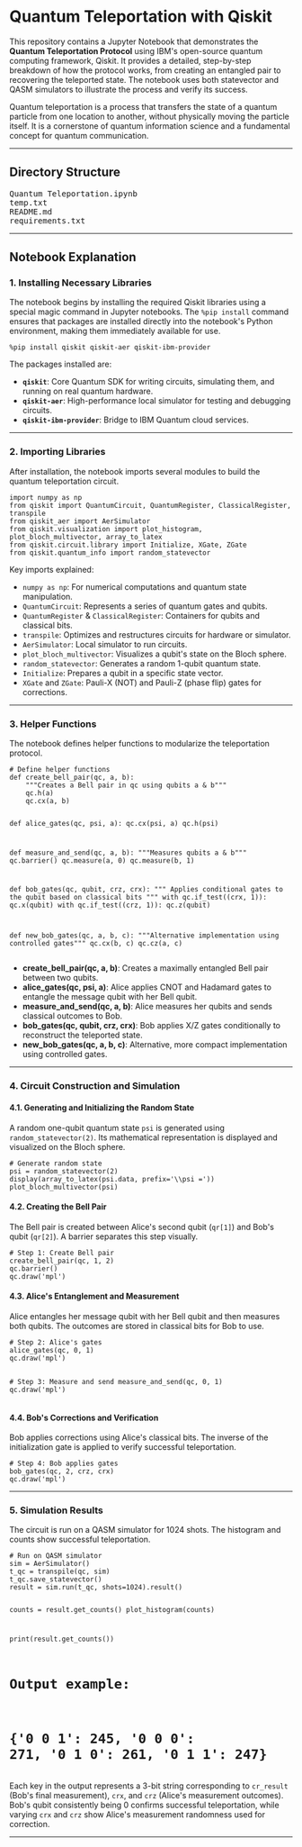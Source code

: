 <!DOCTYPE html>
<html lang="en">
<head>
    <meta charset="UTF-8">
    <meta name="viewport" content="width=device-width, initial-scale=1.0">
</head>
<body>

<h1>Quantum Teleportation with Qiskit</h1>

<p>This repository contains a Jupyter Notebook that demonstrates the <strong>Quantum Teleportation Protocol</strong> using IBM's open-source quantum computing framework, Qiskit. It provides a detailed, step-by-step breakdown of how the protocol works, from creating an entangled pair to recovering the teleported state. The notebook uses both statevector and QASM simulators to illustrate the process and verify its success.</p>

<p>Quantum teleportation is a process that transfers the state of a quantum particle from one location to another, without physically moving the particle itself. It is a cornerstone of quantum information science and a fundamental concept for quantum communication.</p>

<hr>

<h2>Directory Structure</h2>
<pre>
Quantum Teleportation.ipynb
temp.txt
README.md
requirements.txt
</pre>

<hr>

<h2>Notebook Explanation</h2>

<h3>1. Installing Necessary Libraries</h3>
<p>The notebook begins by installing the required Qiskit libraries using a special magic command in Jupyter notebooks. The <code>%pip install</code> command ensures that packages are installed directly into the notebook's Python environment, making them immediately available for use.</p>
<pre><code>%pip install qiskit qiskit-aer qiskit-ibm-provider</code></pre>

<p>The packages installed are:</p>
<ul>
    <li><strong><code>qiskit</code></strong>: Core Quantum SDK for writing circuits, simulating them, and running on real quantum hardware.</li>
    <li><strong><code>qiskit-aer</code></strong>: High-performance local simulator for testing and debugging circuits.</li>
    <li><strong><code>qiskit-ibm-provider</code></strong>: Bridge to IBM Quantum cloud services.</li>
</ul>

<hr>

<h3>2. Importing Libraries</h3>
<p>After installation, the notebook imports several modules to build the quantum teleportation circuit.</p>
<pre><code>import numpy as np
from qiskit import QuantumCircuit, QuantumRegister, ClassicalRegister, transpile
from qiskit_aer import AerSimulator
from qiskit.visualization import plot_histogram, plot_bloch_multivector, array_to_latex
from qiskit.circuit.library import Initialize, XGate, ZGate
from qiskit.quantum_info import random_statevector</code></pre>

<p>Key imports explained:</p>
<ul>
    <li><code>numpy as np</code>: For numerical computations and quantum state manipulation.</li>
    <li><code>QuantumCircuit</code>: Represents a series of quantum gates and qubits.</li>
    <li><code>QuantumRegister</code> & <code>ClassicalRegister</code>: Containers for qubits and classical bits.</li>
    <li><code>transpile</code>: Optimizes and restructures circuits for hardware or simulator.</li>
    <li><code>AerSimulator</code>: Local simulator to run circuits.</li>
    <li><code>plot_bloch_multivector</code>: Visualizes a qubit's state on the Bloch sphere.</li>
    <li><code>random_statevector</code>: Generates a random 1-qubit quantum state.</li>
    <li><code>Initialize</code>: Prepares a qubit in a specific state vector.</li>
    <li><code>XGate</code> and <code>ZGate</code>: Pauli-X (NOT) and Pauli-Z (phase flip) gates for corrections.</li>
</ul>

<hr>

<h3>3. Helper Functions</h3>
<p>The notebook defines helper functions to modularize the teleportation protocol.</p>
<pre><code># Define helper functions
def create_bell_pair(qc, a, b):
    """Creates a Bell pair in qc using qubits a & b"""
    qc.h(a)
    qc.cx(a, b)

def alice_gates(qc, psi, a):
    qc.cx(psi, a)
    qc.h(psi)

def measure_and_send(qc, a, b):
    """Measures qubits a & b"""
    qc.barrier()
    qc.measure(a, 0)
    qc.measure(b, 1)

def bob_gates(qc, qubit, crz, crx):
    """
    Applies conditional gates to the qubit based on classical bits
    """
    with qc.if_test((crx, 1)):
        qc.x(qubit)
    with qc.if_test((crz, 1)):
        qc.z(qubit)

def new_bob_gates(qc, a, b, c):
    """Alternative implementation using controlled gates"""
    qc.cx(b, c)
    qc.cz(a, c)
</code></pre>

<ul>
    <li><strong>create_bell_pair(qc, a, b)</strong>: Creates a maximally entangled Bell pair between two qubits.</li>
    <li><strong>alice_gates(qc, psi, a)</strong>: Alice applies CNOT and Hadamard gates to entangle the message qubit with her Bell qubit.</li>
    <li><strong>measure_and_send(qc, a, b)</strong>: Alice measures her qubits and sends classical outcomes to Bob.</li>
    <li><strong>bob_gates(qc, qubit, crz, crx)</strong>: Bob applies X/Z gates conditionally to reconstruct the teleported state.</li>
    <li><strong>new_bob_gates(qc, a, b, c)</strong>: Alternative, more compact implementation using controlled gates.</li>
</ul>

<hr>

<h3>4. Circuit Construction and Simulation</h3>

<h4>4.1. Generating and Initializing the Random State</h4>
<p>A random one-qubit quantum state <code>psi</code> is generated using <code>random_statevector(2)</code>. Its mathematical representation is displayed and visualized on the Bloch sphere.</p>
<pre><code># Generate random state
psi = random_statevector(2)
display(array_to_latex(psi.data, prefix='\\psi ='))
plot_bloch_multivector(psi)</code></pre>

<h4>4.2. Creating the Bell Pair</h4>
<p>The Bell pair is created between Alice's second qubit (<code>qr[1]</code>) and Bob's qubit (<code>qr[2]</code>). A barrier separates this step visually.</p>
<pre><code># Step 1: Create Bell pair
create_bell_pair(qc, 1, 2)
qc.barrier()
qc.draw('mpl')</code></pre>

<h4>4.3. Alice's Entanglement and Measurement</h4>
<p>Alice entangles her message qubit with her Bell qubit and then measures both qubits. The outcomes are stored in classical bits for Bob to use.</p>
<pre><code># Step 2: Alice's gates
alice_gates(qc, 0, 1)
qc.draw('mpl')

  
\# Step 3: Measure and send
measure_and_send(qc, 0, 1)
qc.draw('mpl')</code></pre>


<h4>4.4. Bob's Corrections and Verification</h4>
<p>Bob applies corrections using Alice's classical bits. The inverse of the initialization gate is applied to verify successful teleportation.</p>
<pre><code># Step 4: Bob applies gates
bob_gates(qc, 2, crz, crx)
qc.draw('mpl')</code></pre>

<hr>

<h3>5. Simulation Results</h3>
<p>The circuit is run on a QASM simulator for 1024 shots. The histogram and counts show successful teleportation.</p>
<pre><code># Run on QASM simulator
sim = AerSimulator()
t_qc = transpile(qc, sim)
t_qc.save_statevector()
result = sim.run(t_qc, shots=1024).result()

counts = result.get_counts()
plot_histogram(counts)

print(result.get_counts())
# Output example:
# {'0 0 1': 245, '0 0 0': 271, '0 1 0': 261, '0 1 1': 247}</code></pre>

<p>Each key in the output represents a 3-bit string corresponding to <code>cr_result</code> (Bob's final measurement), <code>crx</code>, and <code>crz</code> (Alice's measurement outcomes). Bob's qubit consistently being 0 confirms successful teleportation, while varying <code>crx</code> and <code>crz</code> show Alice's measurement randomness used for correction.</p>

<hr>

</body>
</html>
